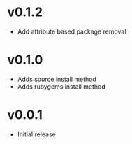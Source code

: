 v0.1.2
======
* Add attribute based package removal

v0.1.0
======

* Adds source install method
* Adds rubygems install method

v0.0.1
======

* Initial release
